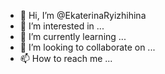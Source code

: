 - 👋 Hi, I’m @EkaterinaRyizhihina
- 👀 I’m interested in ...
- 🌱 I’m currently learning ...
- 💞️ I’m looking to collaborate on ...
- 📫 How to reach me ...

<!---
EkaterinaRyizhihina/EkaterinaRyizhihina is a ✨ special ✨ repository because its `README.md` (this file) appears on your GitHub profile.
You can click the Preview link to take a look at your changes.
--->
